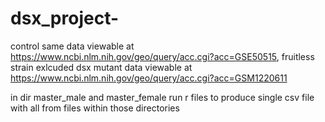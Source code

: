 # dsx_project-
control same data viewable at https://www.ncbi.nlm.nih.gov/geo/query/acc.cgi?acc=GSE50515, fruitless strain exlcuded 
dsx mutant data viewable at https://www.ncbi.nlm.nih.gov/geo/query/acc.cgi?acc=GSM1220611

in dir master_male and master_female run r files to produce single csv file with all from files within those directories 
